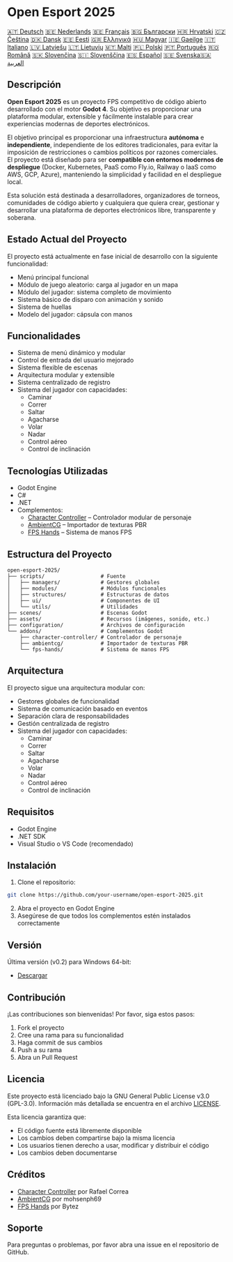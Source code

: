 # Open Esport 2025

[🇦🇹 Deutsch](deutsch.md) [🇧🇪 Nederlands](nederlands.md) [🇧🇪 Français](français.md) [🇧🇬 Български](български.md) [🇭🇷 Hrvatski](hrvatski.md) [🇨🇿 Čeština](čeština.md) [🇩🇰 Dansk](dansk.md) [🇪🇪 Eesti](eesti.md) [🇬🇷 Ελληνικά](ελληνικά.md) [🇭🇺 Magyar](magyar.md) [🇮🇪 Gaeilge](gaeilge.md) [🇮🇹 Italiano](italiano.md) [🇱🇻 Latviešu](latviešu.md) [🇱🇹 Lietuvių](lietuvių.md) [🇲🇹 Malti](malti.md) [🇵🇱 Polski](polski.md) [🇵🇹 Português](português.md) [🇷🇴 Română](română.md) [🇸🇰 Slovenčina](slovenčina.md) [🇸🇮 Slovenščina](slovenščina.md) [🇪🇸 Español](español.md) [🇸🇪 Svenska](svenska.md)[🇸🇦 العربية](README-lang/العربية.md)

## Descripción

**Open Esport 2025** es un proyecto FPS competitivo de código abierto desarrollado con el motor **Godot 4**. Su objetivo es proporcionar una plataforma modular, extensible y fácilmente instalable para crear experiencias modernas de deportes electrónicos.

El objetivo principal es proporcionar una infraestructura **autónoma** e **independiente**, independiente de los editores tradicionales, para evitar la imposición de restricciones o cambios políticos por razones comerciales.  
El proyecto está diseñado para ser **compatible con entornos modernos de despliegue** (Docker, Kubernetes, PaaS como Fly.io, Railway o IaaS como AWS, GCP, Azure), manteniendo la simplicidad y facilidad en el despliegue local.

Esta solución está destinada a desarrolladores, organizadores de torneos, comunidades de código abierto y cualquiera que quiera crear, gestionar y desarrollar una plataforma de deportes electrónicos libre, transparente y soberana.

## Estado Actual del Proyecto
El proyecto está actualmente en fase inicial de desarrollo con la siguiente funcionalidad:
- Menú principal funcional
- Módulo de juego aleatorio: carga al jugador en un mapa
- Módulo del jugador: sistema completo de movimiento
- Sistema básico de disparo con animación y sonido
- Sistema de huellas
- Modelo del jugador: cápsula con manos

## Funcionalidades
- Sistema de menú dinámico y modular
- Control de entrada del usuario mejorado
- Sistema flexible de escenas
- Arquitectura modular y extensible
- Sistema centralizado de registro
- Sistema del jugador con capacidades:
  - Caminar
  - Correr
  - Saltar
  - Agacharse
  - Volar
  - Nadar
  - Control aéreo
  - Control de inclinación

## Tecnologías Utilizadas
- Godot Engine
- C#
- .NET
- Complementos:
  - [Character Controller](https://github.com/expressobits/character-controller) – Controlador modular de personaje
  - [AmbientCG](https://github.com/mohsenph69/godot-ambientcg) – Importador de texturas PBR
  - [FPS Hands](https://codeberg.org/Bytez/godot-fps-hands) – Sistema de manos FPS

## Estructura del Proyecto
```
open-esport-2025/
├── scripts/                  # Fuente
│   ├── managers/             # Gestores globales
│   ├── modules/              # Módulos funcionales
│   ├── structures/           # Estructuras de datos
│   ├── ui/                   # Componentes de UI
│   └── utils/                # Utilidades
├── scenes/                   # Escenas Godot
├── assets/                   # Recursos (imágenes, sonido, etc.)
├── configuration/            # Archivos de configuración
└── addons/                   # Complementos Godot
    ├── character-controller/ # Controlador de personaje
    ├── ambientcg/            # Importador de texturas PBR
    └── fps-hands/            # Sistema de manos FPS
```

## Arquitectura
El proyecto sigue una arquitectura modular con:
- Gestores globales de funcionalidad
- Sistema de comunicación basado en eventos
- Separación clara de responsabilidades
- Gestión centralizada de registro
- Sistema del jugador con capacidades:
  - Caminar
  - Correr
  - Saltar
  - Agacharse
  - Volar
  - Nadar
  - Control aéreo
  - Control de inclinación

## Requisitos
- Godot Engine
- .NET SDK
- Visual Studio o VS Code (recomendado)

## Instalación
1. Clone el repositorio:
```bash
git clone https://github.com/your-username/open-esport-2025.git
```
2. Abra el proyecto en Godot Engine
3. Asegúrese de que todos los complementos estén instalados correctamente

## Versión
Última versión (v0.2) para Windows 64-bit:
- [Descargar](https://antisys.fr/Games/openesport2025/Open-eSport-2025-v0.2.7z)

## Contribución
¡Las contribuciones son bienvenidas! Por favor, siga estos pasos:
1. Fork el proyecto
2. Cree una rama para su funcionalidad
3. Haga commit de sus cambios
4. Push a su rama
5. Abra un Pull Request

## Licencia
Este proyecto está licenciado bajo la GNU General Public License v3.0 (GPL-3.0). Información más detallada se encuentra en el archivo [LICENSE](LICENSE).

Esta licencia garantiza que:
- El código fuente está libremente disponible
- Los cambios deben compartirse bajo la misma licencia
- Los usuarios tienen derecho a usar, modificar y distribuir el código
- Los cambios deben documentarse

## Créditos
- [Character Controller](https://github.com/expressobits/character-controller) por Rafael Correa
- [AmbientCG](https://github.com/mohsenph69/godot-ambientcg) por mohsenph69
- [FPS Hands](https://codeberg.org/Bytez/godot-fps-hands) por Bytez

## Soporte
Para preguntas o problemas, por favor abra una issue en el repositorio de GitHub. 